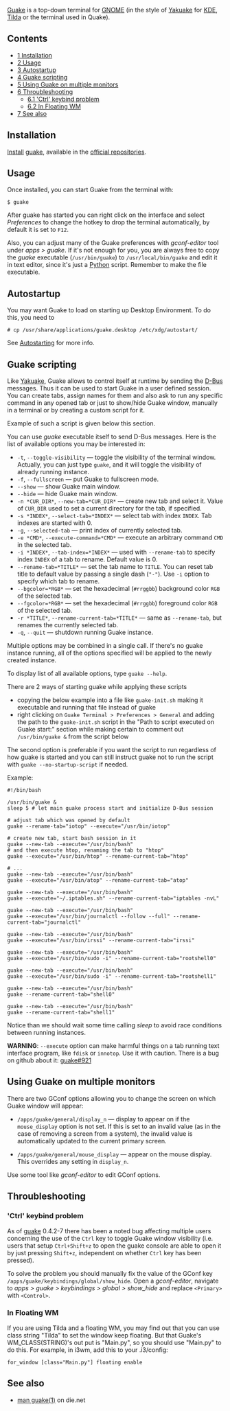 [Guake](http://guake-project.org/) is a top-down terminal for [GNOME](/index.php/GNOME "GNOME") (in the style of [Yakuake](/index.php/Yakuake "Yakuake") for [KDE](/index.php/KDE "KDE"), [Tilda](/index.php/Tilda "Tilda") or the terminal used in Quake).

## Contents

*   [1 Installation](#Installation)
*   [2 Usage](#Usage)
*   [3 Autostartup](#Autostartup)
*   [4 Guake scripting](#Guake_scripting)
*   [5 Using Guake on multiple monitors](#Using_Guake_on_multiple_monitors)
*   [6 Throubleshooting](#Throubleshooting)
    *   [6.1 'Ctrl' keybind problem](#.27Ctrl.27_keybind_problem)
    *   [6.2 In Floating WM](#In_Floating_WM)
*   [7 See also](#See_also)

## Installation

[Install](/index.php/Install "Install") [guake](https://www.archlinux.org/packages/?name=guake), available in the [official repositories](/index.php/Official_repositories "Official repositories").

## Usage

Once installed, you can start Guake from the terminal with:

```
$ guake

```

After guake has started you can right click on the interface and select *Preferences* to change the hotkey to drop the terminal automatically, by default it is set to `F12`.

Also, you can adjust many of the Guake preferences with *gconf-editor* tool under *apps > guake*. If it's not enough for you, you are always free to copy the *guake* executable (`/usr/bin/guake`) to `/usr/local/bin/guake` and edit it in text editor, since it's just a [Python](/index.php/Python "Python") script. Remember to make the file executable.

## Autostartup

You may want Guake to load on starting up Desktop Environment. To do this, you need to

```
# cp /usr/share/applications/guake.desktop /etc/xdg/autostart/

```

See [Autostarting](/index.php/Autostarting "Autostarting") for more info.

## Guake scripting

Like [Yakuake](/index.php/Yakuake "Yakuake"), Guake allows to control itself at runtime by sending the [D-Bus](/index.php/D-Bus "D-Bus") messages. Thus it can be used to start Guake in a user defined session. You can create tabs, assign names for them and also ask to run any specific command in any opened tab or just to show/hide Guake window, manually in a terminal or by creating a custom script for it.

Example of such a script is given below this section.

You can use *guake* executable itself to send D-Bus messages. Here is the list of available options you may be interested in:

*   `-t`, `--toggle-visibility` — toggle the visibility of the terminal window. Actually, you can just type `guake`, and it will toggle the visibility of already running instance.
*   `-f`, `--fullscreen` — put Guake to fullscreen mode.
*   `--show` — show Guake main window.
*   `--hide` — hide Guake main window.
*   `-n *CUR_DIR*`, `--new-tab=*CUR_DIR*` — create new tab and select it. Value of `CUR_DIR` used to set a current directory for the tab, if specified.
*   `-s *INDEX*`, `--select-tab=*INDEX*` — select tab with index `INDEX`. Tab indexes are started with 0.
*   `-g`, `--selected-tab` — print index of currently selected tab.
*   `-e *CMD*`, `--execute-command=*CMD*` — execute an arbitrary command `CMD` in the selected tab.
*   `-i *INDEX*`, `--tab-index=*INDEX*` — used with `--rename-tab` to specify index `INDEX` of a tab to rename. Default value is 0.
*   `--rename-tab=*TITLE*` — set the tab name to `TITLE`. You can reset tab title to default value by passing a single dash (`"-"`). Use `-i` option to specify which tab to rename.
*   `--bgcolor=*RGB*` — set the hexadecimal (`#rrggbb`) background color `RGB` of the selected tab.
*   `--fgcolor=*RGB*` — set the hexadecimal (`#rrggbb`) foreground color `RGB` of the selected tab.
*   `-r *TITLE*`, `--rename-current-tab=*TITLE*` — same as `--rename-tab`, but renames the currently selected tab.
*   `-q`, `--quit` — shutdown running Guake instance.

Multiple options may be combined in a single call. If there's no guake instance running, all of the options specified will be applied to the newly created instance.

To display list of all available options, type `guake --help`.

There are 2 ways of starting guake while applying these scripts

*   copying the below example into a file like `guake-init.sh` making it executable and running that file instead of guake
*   right clicking on `Guake Terminal > Preferences > General` and adding the path to the `guake-init.sh` script in the "Path to script executed on Guake start:" section while making certain to comment out `/usr/bin/guake &` from the script below

The second option is preferable if you want the script to run regardless of how guake is started and you can still instruct guake not to run the script with `guake --no-startup-script` if needed.

Example:

```
#!/bin/bash

/usr/bin/guake &
sleep 5 # let main guake process start and initialize D-Bus session

# adjust tab which was opened by default
guake --rename-tab="iotop" --execute="/usr/bin/iotop"

# create new tab, start bash session in it
guake --new-tab --execute="/usr/bin/bash"
# and then execute htop, renaming the tab to "htop"
guake --execute="/usr/bin/htop" --rename-current-tab="htop"

# ...
guake --new-tab --execute="/usr/bin/bash"
guake --execute="/usr/bin/atop" --rename-current-tab="atop"

guake --new-tab --execute="/usr/bin/bash"
guake --execute="~/.iptables.sh" --rename-current-tab="iptables -nvL"

guake --new-tab --execute="/usr/bin/bash"
guake --execute="/usr/bin/journalctl --follow --full" --rename-current-tab="journalctl"

guake --new-tab --execute="/usr/bin/bash"
guake --execute="/usr/bin/irssi" --rename-current-tab="irssi"

guake --new-tab --execute="/usr/bin/bash"
guake --execute="/usr/bin/sudo -i" --rename-current-tab="rootshell0"

guake --new-tab --execute="/usr/bin/bash"
guake --execute="/usr/bin/sudo -i" --rename-current-tab="rootshell1"

guake --new-tab --execute="/usr/bin/bash"
guake --rename-current-tab="shell0"

guake --new-tab --execute="/usr/bin/bash"
guake --rename-current-tab="shell1"

```

Notice than we should wait some time calling *sleep* to avoid race conditions between running instances.

**WARNING**: `--execute` option can make harmful things on a tab running text interface program, like `fdisk` or `innotop`. Use it with caution. There is a bug on github about it: [guake#921](https://github.com/Guake/guake/issues/921)

## Using Guake on multiple monitors

There are two GConf options allowing you to change the screen on which Guake window will appear:

*   `/apps/guake/general/display_n` — display to appear on if the `mouse_display` option is not set. If this is set to an invalid value (as in the case of removing a screen from a system), the invalid value is automatically updated to the current primary screen.

*   `/apps/guake/general/mouse_display` — appear on the mouse display. This overrides any setting in `display_n`.

Use some tool like *gconf-editor* to edit GConf options.

## Throubleshooting

### 'Ctrl' keybind problem

As of [guake](https://www.archlinux.org/packages/?name=guake) 0.4.2-7 there has been a noted bug affecting multiple users concerning the use of the `Ctrl` key to toggle Guake window visibility (i.e. users that setup `Ctrl+Shift+z` to open the guake console are able to open it by just pressing `Shift+z`, independent on whether `Ctrl` key has been pressed).

To solve the problem you should manually fix the value of the GConf key `/apps/guake/keybindings/global/show_hide`. Open a *gconf-editor*, navigate to *apps > guake > keybindings > global > show_hide* and replace `<Primary>` with `<Control>`.

### In Floating WM

If you are using Tilda and a floating WM, you may find out that you can use class string "Tilda" to set the window keep floating. But that Guake's WM_CLASS(STRING)'s out put is "Main.py", so you should use "Main.py" to do this. For example, in i3wm, add this to your .i3/config:

```
for_window [class="Main.py"] floating enable

```

## See also

*   [man guake(1)](http://linux.die.net/man/1/guake) on die.net